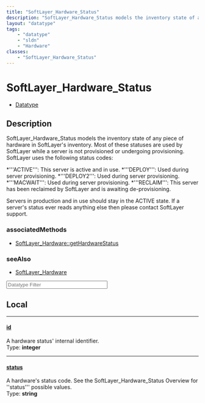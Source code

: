 ```yaml
---
title: "SoftLayer_Hardware_Status"
description: "SoftLayer_Hardware_Status models the inventory state of any piece of hardware in SoftLayer's inventory. Most of these st... "
layout: "datatype"
tags:
    - "datatype"
    - "sldn"
    - "Hardware"
classes:
    - "SoftLayer_Hardware_Status"
---
```


# SoftLayer_Hardware_Status
<div id='service-datatype'>
    <ul id='sldn-reference-tabs'>
        <li id='datatype'> <a href='/reference/datatypes/SoftLayer_Hardware_Status' >Datatype</a></li>
    </ul>
</div>

## Description 
SoftLayer_Hardware_Status models the inventory state of any piece of hardware in SoftLayer's inventory. Most of these statuses are used by SoftLayer while a server is not provisioned or undergoing provisioning. SoftLayer uses the following status codes: 


*'''ACTIVE''': This server is active and in use.
*'''DEPLOY''': Used during server provisioning.
*'''DEPLOY2''': Used during server provisioning.
*'''MACWAIT''': Used during server provisioning.
*'''RECLAIM''': This server has been reclaimed by SoftLayer and is awaiting de-provisioning.


Servers in production and in use should stay in the ACTIVE state. If a server's status ever reads anything else then please contact SoftLayer support. 


### associatedMethods

*  [SoftLayer_Hardware::getHardwareStatus](/reference/services/SoftLayer_Hardware/getHardwareStatus )



### seeAlso

* [SoftLayer_Hardware](/reference/datatypes/SoftLayer_Hardware )




<!-- Filer BEGIN -->
<div class="view-filters">
        <div class="clearfix">
            <div class="search-input-box">
                <input placeholder="Datatype Filter" onkeyup="titleSearch(inputId='prop-input', divId='properties', elementClass='prop-row')" 
                    type="text" id="prop-input" value="" size="30" maxlength="128" class="form-text">
            </div>
        </div>
</div>
<!-- Filer END -->

<div id="properties" class="content">
<div id="localProperties" class="prop-content" >

## Local
<div class="prop-row">

-----
[id]: #id
#### [id]
A hardware status' internal identifier.  
<span class="type-label">Type: </span>**integer**


</div>
<div class="prop-row">

-----
[status]: #status
#### [status]
A hardware's status code. See the SoftLayer_Hardware_Status Overview for ''status''' possible values.  
<span class="type-label">Type: </span>**string**


</div>
</div>
<!-- LOCAL PROPERTY END -->

</div>


